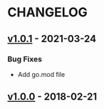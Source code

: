 # CHANGELOG

<a name="v1.0.1"></a>
## [v1.0.1] - 2021-03-24

### Bug Fixes

- Add go.mod file

<a name="v1.0.0"></a>
## [v1.0.0] - 2018-02-21

[v1.0.1]: https://github.com/xdg-go/stringprep/releases/tag/v1.0.1
[v1.0.0]: https://github.com/xdg-go/stringprep/releases/tag/v1.0.0
